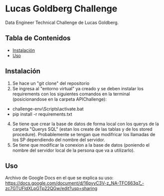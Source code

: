 # Lucas Goldberg Challenge

Data Engineer Technical Challenge de Lucas Goldberg.

## Tabla de Contenidos

- [Instalación](#instalación)
- [Uso](#uso)

## Instalación

1) Se hace un "git clone" del repositorio
2) Se ingresa al "entorno virtual" ya creado y se deben instalar los requirements con los siguientes comandos en la terminal (posicionandose en la carpeta APIChallenge):
  * challenge-env\Scripts\activate.bat
  * pip install -r requirements.txt
4) Se tiene que crear la base de datos de forma local con los querys de la carpeta "Querys SQL" (estan los create de las tablas y de los stored procedure). Probablemente se tengan que modifricar los llamadas de los SP dependiendo del nombre del servidor.
5) Se tiene que modificar la conexion a la base de datos (poniendo el nombre del servidor local de la persona que va a utilizarlo).

## Uso

Archivo de Google Docs en el que se explica su uso:
https://docs.google.com/document/d/16pvyC3V-z_NA-TFC663q7_-zc7GTUFldXLpGTp22QGw/edit?usp=sharing
